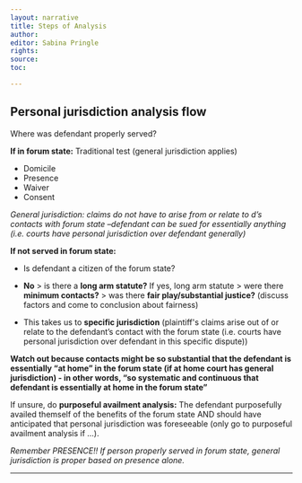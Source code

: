 ```yaml
---
layout: narrative
title: Steps of Analysis
author:
editor: Sabina Pringle
rights:
source:
toc:

---
```


## Personal jurisdiction analysis flow

Where was defendant properly served?

**If in forum state:** Traditional test (general jurisdiction applies)

- Domicile
- Presence
- Waiver
- Consent

*General jurisdiction: claims do not have to arise from or relate to d’s contacts with forum state –defendant can be sued for essentially anything (i.e. courts have personal jurisdiction over defendant generally)*

**If not served in forum state:**

- Is defendant a citizen of the forum state?
- **No** > is there a **long arm statute?** If yes, long arm statute > were there **minimum contacts?** > was there **fair play/substantial justice?** (discuss factors and come to conclusion about fairness)

- This takes us to **specific jurisdiction** (plaintiff's claims arise out of or relate to the defendant’s contact with the forum state (i.e. courts have personal jurisdiction over defendant in this specific dispute))

**Watch out because contacts might be so substantial that the defendant is essentially “at home” in the forum state (if at home court has general jurisdiction) - in other words, “so systematic and continuous that defendant is essentially at home in the forum state”**

If unsure, do **purposeful availment analysis:** The defendant purposefully availed themself of the benefits of the forum state AND should have anticipated that personal jurisdiction was foreseeable (only go to purposeful availment analysis if ...).

*Remember PRESENCE!! If person properly served in forum state, general jurisdiction is proper based on presence alone.*

---
